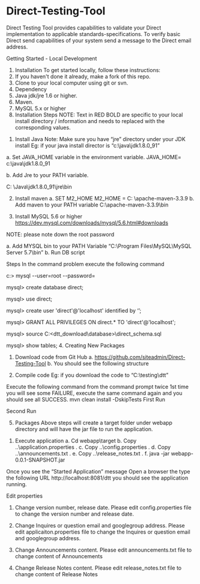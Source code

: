 # Direct-Testing-Tool
Direct Testing Tool provides capabilities to validate your Direct implementation to applicable standards-specifications. To verify basic Direct send capabilities of your system send a message to the Direct email address.

Getting Started - Local Development
1. Installation
To get started locally, follow these instructions:
1.	If you haven't done it already, make a fork of this repo.
2.	Clone to your local computer using git or svn.
2. Dependency
1.	Java jdk/jre 1.6 or higher.
2.	Maven.
3.	MySQL 5.x or higher
3. Installation Steps
NOTE: Text in RED BOLD are specific to your local install directory / information and needs to replaced with the corresponding values.
1)	Install Java
Note: Make sure you have “jre” directory under your JDK install 
Eg: if your java install director is “c:\java\jdk1.8.0_91”

 
a.	Set JAVA_HOME variable in the environment variable.
JAVA_HOME= c:\java\jdk1.8.0_91

b.	Add Jre to your PATH variable.

C: \Java\jdk1.8.0_91\jre\bin

2)	Install maven
a.	SET M2_HOME
M2_HOME = C: \apache-maven-3.3.9
b.	Add maven to your PATH variable
C:\apache-maven-3.3.9\bin

3)	Install MySQL 5.6 or higher
https://dev.mysql.com/downloads/mysql/5.6.html#downloads

NOTE: please note down the root password 

a.	Add MYSQL bin to your PATH Variable
“C:\Program Files\MySQL\MySQL Server 5.7\bin”
b.	Run DB script

Steps
In the command problem execute the following command

c:\> mysql --user=root --password=<provide your root password>

mysql> create database direct;

mysql> use direct;

mysql> create user 'direct'@'localhost' identified by ‘’;

mysql> GRANT ALL PRIVILEGES ON direct.* TO 'direct'@'localhost';

mysql> source C:\<dtt_download\database\>\direct_schema.sql

mysql> show tables;
4.	Creating New Packages
1)	Download code from Git Hub
a.	https://github.com/siteadmin/Direct-Testing-Tool
b.	You should see the following structure
 
2)	Compile code
Eg: if you download the code to “C:\testing\dtt”

Execute the following command from the command prompt twice
1st time you will see some FAILURE, execute the same command again and you should see all SUCCESS.
              mvn clean install -DskipTests
First Run
 
               

Second Run

 
 
            
5.	Packages
Above steps will create a target folder under webapp directory and will have the jar file to run the application.
1)	Execute application
a.	Cd webapp\target
b.	Copy ..\application.properties .
c.	Copy ..\config.properties .
d.	Copy ..\announcements.txt .
e.	Copy ..\release_notes.txt .
f.	java -jar webapp-0.0.1-SNAPSHOT.jar
 
Once you see the “Started Application” message
Open a browser the type the following URL
http://localhost:8081/dtt
you should see the application running.
 

Edit properties
1)	Change version number, release date.
Please edit config.properties file to change the version number and release date.
 

 
2)	Change Inquires or question email and googlegroup address.
Please edit applicaiton.properties file to change the Inquires or question email and googlegroup address.

 
 

3)	Change Announcements content.
Please edit announcements.txt file to change content of Announcements

 

 

4)	Change Release Notes content.
Please edit release_notes.txt file to change content of Release Notes
 

 


